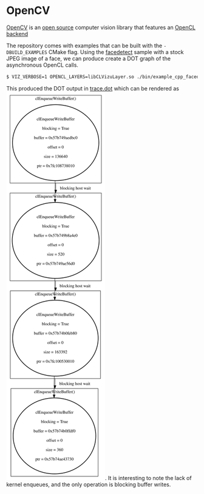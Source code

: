 # OpenCV

[OpenCV](https://opencv.org/) is an [open source](https://github.com/opencv/opencv)
computer vision library that features an [OpenCL backend](https://opencv.org/opencl)

The repository comes with examples that can be built with the `-DBUILD_EXAMPLES`
CMake flag. Using the [facedetect](https://github.com/opencv/opencv/blob/4.x/samples/cpp/facedetect.cpp)
sample with a stock JPEG image of a face, we can produce create a DOT graph of
the asynchronous OpenCL calls.

```sh
$ VIZ_VERBOSE=1 OPENCL_LAYERS=libCLVizuLayer.so ./bin/example_cpp_facedetect face.jpg
```

This produced the DOT output in [trace.dot](trace.dot) which can be rendered as
![opencv_facedetect_sample.svg](../../images/opencv_facedetect_sample.svg). It is
interesting to note the lack of kernel enqueues, and the only operation is blocking
buffer writes.
